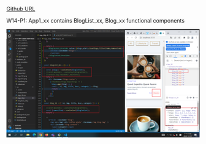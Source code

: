 [Github URL](https://github.com/a88019401/1111-wp1-DEMO-909410028.git)

W14-P1: App1_xx contains BlogList_xx, Blog_xx functional components



![](w14-p1.png)